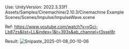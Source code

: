 Use:
UnityVersion: 2022.3.33f1
Assets/Samples/Cinemachine/2.10.3/Cinemachine Example Scenes/Scenes/Impulse/ImpulseWave.scene

Ref:
https://www.youtube.com/watch?v=yGci-Lb87zs&list=LL&index=1&t=393s&ab_channel=t3ssel8r

Result:
![Snipaste_2025-01-08_00-10-06](https://github.com/user-attachments/assets/d6e77247-a067-4ab0-a3e9-30263716f1e5)
